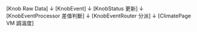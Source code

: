 [Knob Raw Data]
    ↓
[KnobEvent]
    ↓
[KnobStatus 更新]
    ↓
[KnobEventProcessor 差值判斷]
    ↓
[KnobEventRouter 分派]
    ↓
[ClimatePage VM 調溫度]